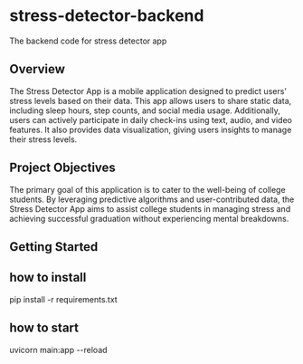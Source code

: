 # stress-detector-backend

The backend code for stress detector app

## Overview

The Stress Detector App is a mobile application designed to predict users' stress levels based on their data. This app allows users to share static data, including sleep hours, step counts, and social media usage. Additionally, users can actively participate in daily check-ins using text, audio, and video features. It also provides data visualization, giving users insights to manage their stress levels.

## Project Objectives

The primary goal of this application is to cater to the well-being of college students. By leveraging predictive algorithms and user-contributed data, the Stress Detector App aims to assist college students in managing stress and achieving successful graduation without experiencing mental breakdowns.

## Getting Started

## how to install

pip install -r requirements.txt

## how to start

uvicorn main:app --reload
